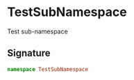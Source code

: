 
# TestSubNamespace

Test sub-namespace

## Signature

```typescript
namespace TestSubNamespace 
```
